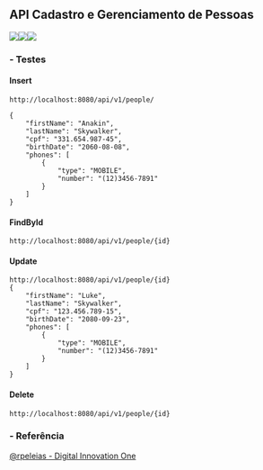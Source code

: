 ## API Cadastro e Gerenciamento de Pessoas
<img src="https://img.shields.io/badge/JAVA-Spring%20Boot-green"/><img src="https://img.shields.io/badge/Lombok-red"/><img src="https://img.shields.io/badge/H2-blue"/>

### - Testes 
#### Insert 
    http://localhost:8080/api/v1/people/

    {
        "firstName": "Anakin",
        "lastName": "Skywalker",
        "cpf": "331.654.987-45",
        "birthDate": "2060-08-08",
        "phones": [
            {
                "type": "MOBILE",
                "number": "(12)3456-7891"
            }
	    ]
    }
#### FindById
    http://localhost:8080/api/v1/people/{id} 

#### Update
    http://localhost:8080/api/v1/people/{id}
    {
        "firstName": "Luke",
        "lastName": "Skywalker",
        "cpf": "123.456.789-15",
        "birthDate": "2080-09-23",
        "phones": [
            {
                "type": "MOBILE",
                "number": "(12)3456-7891"
            }
        ]
    }

#### Delete
    http://localhost:8080/api/v1/people/{id}



### - Referência
[@rpeleias - Digital Innovation One](https://github.com/rpeleias/personapi_digital_innovation_one)